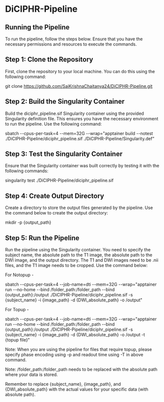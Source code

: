 # DiCIPHR-Pipeline

## Running the Pipeline
To run the pipeline, follow the steps below. Ensure that you have the necessary permissions and resources to execute the commands.
 
## Step 1: Clone the Repository
First, clone the repository to your local machine. You can do this using the following command:
 
git clone https://github.com/SaiKrishnaChaitanya24/DiCIPHR-Pipeline.git
 
## Step 2: Build the Singularity Container
Build the diciphr_pipeline.sif Singularity container using the provided Singularity definition file. This ensures you have the necessary environment to run the pipeline. Use the following command:
 
sbatch --cpus-per-task=4 --mem=32G --wrap="apptainer build --notest ./DiCIPHR-Pipeline/diciphr_pipeline.sif ./DiCIPHR-Pipeline/Singularity.def"

## Step 3: Test the Singularity Container

Ensure that the Singularity container was built correctly by testing it with the following commands:

singularity test ./DiCIPHR-Pipeline/diciphr_pipeline.sif 
 
## Step 4: Create Output Directory
Create a directory to store the output files generated by the pipeline. Use the command below to create the output directory:
 
mkdir -p {output_path}
 
## Step 5: Run the Pipeline
Run the pipeline using the Singularity container. You need to specify the subject name, the absolute path to the T1 image, the absolute path to the DWI image, and the output directory. The T1 and DWI images need to be .nii files, and the T1 image needs to be cropped. Use the command below:
 
For Notopup -

sbatch --cpus-per-task=4 --job-name=dti --mem=32G --wrap="apptainer run --no-home --bind /folder_path:/folder_path --bind {output_path}:/output ./DiCIPHR-Pipeline/diciphr_pipeline.sif -s {subject_name} -i {image_path} -d {DWI_absolute_path} -o /output"

For Topup -

sbatch --cpus-per-task=4 --job-name=dti --mem=32G --wrap="apptainer run --no-home --bind /folder_path:/folder_path --bind {output_path}:/output ./DiCIPHR-Pipeline/diciphr_pipeline.sif -s {subject_name} -i {image_path} -d {DWI_absolute_path} -o /output -t {topup file}"

Note: When you are using the pipeline for files that require topup, please specify phase encoding using -p and readout time using -T in above command.
 
Note: /folder_path:/folder_path needs to be replaced with the absolute path where your data is stored.
 
Remember to replace {subject_name}, {image_path}, and {DWI_absolute_path} with the actual values for your specific data (with absolute path).
